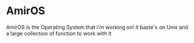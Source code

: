 AmirOS
======

AmirOS is the Operating System that i'm working on!
it baste's on Unix and a large collection of function to work with it
